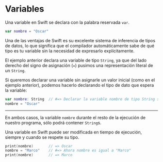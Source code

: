 # Variables

Una variable en Swift se declara con la palabra reservada `var`.

```swift
var nombre = "Oscar"
```

Una de las ventajas de Swift es su excelente sistema de inferencia de tipos de datos, lo que significa que el compilador automáticamente sabe de qué tipo es tu variable sin la necesidad de expresarlo explícitamente.

El ejemplo anterior declara una variable de tipo `String`, ya que del lado derecho del signo de asignación (`=`) pusimos una representación literal de un `String`.

Si queremos declarar una variable sin asignarle un valor inicial (como en el ejemplo anterior), podemos hacerlo declarando el tipo de dato que espera la variable:

```swift
var nombre: String  // #=> Declarar la variable nombre de tipo String sin asignar un valor inicial
nombre = "Oscar"
```
---

En ambos casos, la variable `nombre` durante el resto de la ejecución de nuestro programa, sólo podrá contener `String`s.

Una variable en Swift puede ser modificada en tiempo de ejecución, siempre y cuando se respete su tipo.

```swift
print(nombre)       // => Oscar
nombre = "Marco"    // #=> Ahora nombre es igual a "Marco"
print(nombre)       // => Marco
```